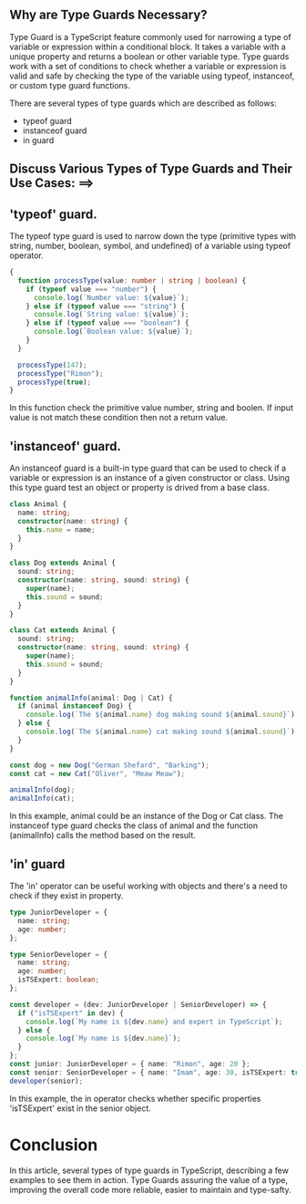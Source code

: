 ## Why are Type Guards Necessary?

Type Guard is a TypeScript feature commonly used for narrowing a type of variable or expression within a conditional block. It takes a variable with a unique property and returns a boolean or other variable type. Type guards work with a set of conditions to check whether a variable or expression is valid and safe by checking the type of the variable using typeof, instanceof, or custom type guard functions.

There are several types of type guards which are described as follows:

- typeof guard
- instanceof guard
- in guard

## Discuss Various Types of Type Guards and Their Use Cases: ==>

## 'typeof' guard.

The typeof type guard is used to narrow down the type (primitive types with string, number, boolean, symbol, and undefined) of a variable using typeof operator.

```typescript
{
  function processType(value: number | string | boolean) {
    if (typeof value === "number") {
      console.log(`Number value: ${value}`);
    } else if (typeof value === "string") {
      console.log(`String value: ${value}`);
    } else if (typeof value === "boolean") {
      console.log(`Boolean value: ${value}`);
    }
  }

  processType(147);
  processType("Rimon");
  processType(true);
}
```

In this function check the primitive value number, string and boolen. If input value is not match these condition then not a return value.

## 'instanceof' guard.

An instanceof guard is a built-in type guard that can be used to check if a variable or expression is an instance of a given constructor or class. Using this type guard test an object or property is drived from a base class.

```typescript
class Animal {
  name: string;
  constructor(name: string) {
    this.name = name;
  }
}

class Dog extends Animal {
  sound: string;
  constructor(name: string, sound: string) {
    super(name);
    this.sound = sound;
  }
}

class Cat extends Animal {
  sound: string;
  constructor(name: string, sound: string) {
    super(name);
    this.sound = sound;
  }
}

function animalInfo(animal: Dog | Cat) {
  if (animal instanceof Dog) {
    console.log(`The ${animal.name} dog making sound ${animal.sound}`);
  } else {
    console.log(`The ${animal.name} cat making sound ${animal.sound}`);
  }
}

const dog = new Dog("German Shefard", "Barking");
const cat = new Cat("Oliver", "Meaw Meaw");

animalInfo(dog);
animalInfo(cat);
```

In this example, animal could be an instance of the Dog or Cat class. The instanceof type guard checks the class of animal and the function (animalInfo) calls the method based on the result.

## 'in' guard

The 'in' operator can be useful working with objects and there's a need to check if they exist in property.

```typescript
type JuniorDeveloper = {
  name: string;
  age: number;
};

type SeniorDeveloper = {
  name: string;
  age: number;
  isTSExpert: boolean;
};

const developer = (dev: JuniorDeveloper | SeniorDeveloper) => {
  if ("isTSExpert" in dev) {
    console.log(`My name is ${dev.name} and expert in TypeScript`);
  } else {
    console.log(`My name is ${dev.name}`);
  }
};
const junior: JuniorDeveloper = { name: "Rimon", age: 20 };
const senior: SeniorDeveloper = { name: "Imam", age: 30, isTSExpert: true };
developer(senior);
```

In this example, the in operator checks whether specific properties 'isTSExpert' exist in the senior object.

# Conclusion

In this article, several types of type guards in TypeScript, describing a few examples to see them in action. Type Guards assuring the value of a type, improving the overall code more reliable, easier to maintain and type-safty.
